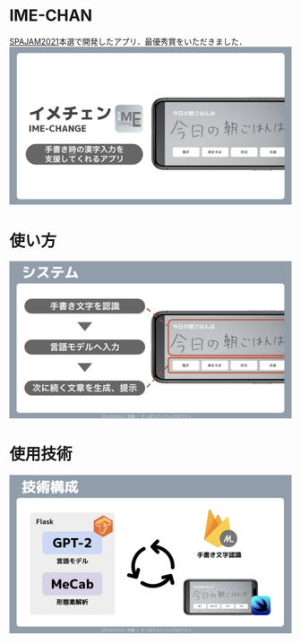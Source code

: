 # IME-CHAN
[SPAJAM2021](https://www.spajam.jp/result/)本選で開発したアプリ．最優秀賞をいただきました．
![代替テキスト](img/title.png)

# 使い方
![代替テキスト](img/usage.png)

# 使用技術
![代替テキスト](img/system.png)